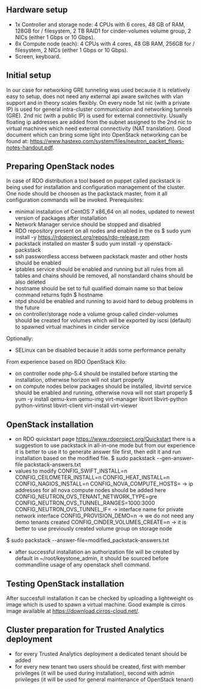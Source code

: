 ## Hardware setup
* 1x Controller and storage node: 4 CPUs with 6 cores, 48 GB of RAM, 128GB for / filesystem, 2 TB RAID1 for cinder-volumes volume group, 2 NICs (either 1 Gbps or 10 Gbps).
* 6x Compute node (each): 4 CPUs with 4 cores, 48 GB RAM, 256GB for / filesystem, 2 NICs (either 1 Gbps or 10 Gbps).
* Screen, keyboard.

## Initial setup 
In our case for networking GRE tunneling was used because it is relatively easy to setup, does not need any external api aware switches with vlan support and in theory scales flexibly.
On every node 1st nic (with a private IP) is used for general intra-cluster communication and networking tunnels (GRE). 2nd nic (with a public IP) is used for external connectivity. Usually floating ip addresses are added from the subnet assigned to the 2nd nic to virtual machines which need external connectivity (NAT translation).
Good document which can bring some light into OpenStack networking can be found at: https://www.hastexo.com/system/files/neutron_packet_flows-notes-handout.pdf.

## Preparing OpenStack nodes
In case of RDO distribution a tool based on puppet called packstack is being used for installation and configuration management of the cluster. One node should be choosen as the packstack master, from it all configuration commands will be invoked.
Prerequisites:
* minimal installation of CentOS 7 x86_64 on all nodes, updated to newest version of packages after installation
* Network Manager service should be stopped and disabled
* RDO repository present on all nodes and enabled in the os
$ sudo yum install -y https://rdoproject.org/repos/rdo-release.rpm
* packstack installed on master
$ sudo yum install -y openstack-packstack
* ssh passwordless access between packstack master and other hosts should be enabled
* iptables service should be enabled and running but all rules from all tables and chains should be removed, all nonstandard chains should be also deleted
* hostname should be set to full qualified domain name so that below command returns fqdn
$ hostname
* ntpd should be enabled and running to avoid hard to debug problems in the future
* on controller/storage node a volume group called cinder-volumes should be created for volumes which will be exported by iscsi (default) to spawned virtual machines in cinder service

Optionally:
* SELinux can be disabled because it adds some performance penalty

From experience based on RDO OpenStack Kilo:
* on controller node php-5.4 should be installed before starting the installation, otherwise horizon will not start properly
* on compute nodes below packages should be installed, libvirtd service should be enabled and running, otherwise nova will not start properly
$ yum -y install qemu-kvm qemu-img virt-manager libvirt libvirt-python python-virtinst libvirt-client virt-install virt-viewer

## OpenStack installation
* on RDO quickstart page https://www.rdoproject.org/Quickstart there is a suggestion to use packstack in all-in-one mode but from our experience it is better to use it to generate answer file first, then edit it and run installation based on the modified file.
$ sudo packstack --gen-answer-file packstack-answers.txt
* values to modify
CONFIG_SWIFT_INSTALL=n
CONFIG_CEILOMETER_INSTALL=n
CONFIG_HEAT_INSTALL=n
CONFIG_NAGIOS_INSTALL=n
CONFIG_NOVA_COMPUTE_HOSTS= -> ip addresses for all nova compute nodes should be added here
CONFIG_NEUTRON_OVS_TENANT_NETWORK_TYPE=gre
CONFIG_NEUTRON_OVS_TUNNEL_RANGES=1000:3000
CONFIG_NEUTRON_OVS_TUNNEL_IF= -> interface name for private network interface
CONFIG_PROVISION_DEMO=n -> we do not need any demo tenants created
CONFIG_CINDER_VOLUMES_CREATE=n -> it is better to use previously created volume group on storage node

$ sudo packstack --answer-file=modified_packstack-answers.txt
* after successful installation an authorization file will be created by default in ~/root/keystone_admin, it should be sourced before commandline usage of any openstack shell command.

## Testing OpenStack installation
After succesfull installation it can be checked by uploading a lightweight os image which is used to spawn a virtual machine. Good example is cirros image available at https://download.cirros-cloud.net/.

## Cluster preparation for Trusted Analytics deployment
* for every Trusted Analytics deployment a dedicated tenant should be added
* for every new tenant two users should be created, first with member privileges (it will be used during installation), second with admin privileges (it will be used for general maintenance of OpenStack tenant)